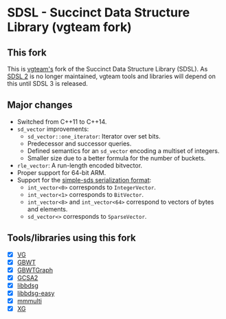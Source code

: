 # SDSL - Succinct Data Structure Library (vgteam fork)

## This fork

This is [vgteam's](https://github.com/vgteam) fork of the Succinct Data Structure Library (SDSL).
As [SDSL 2](https://github.com/simongog/sdsl-lite) is no longer maintained, vgteam tools and libraries will depend on this until SDSL 3 is released.

## Major changes

* Switched from C++11 to C++14.
* `sd_vector` improvements:
  * `sd_vector::one_iterator`: Iterator over set bits.
  * Predecessor and successor queries.
  * Defined semantics for an `sd_vector` encoding a multiset of integers.
  * Smaller size due to a better formula for the number of buckets.
* `rle_vector`: A run-length encoded bitvector.
* Proper support for 64-bit ARM.
* Support for the [simple-sds serialization format](https://github.com/jltsiren/simple-sds/blob/main/SERIALIZATION.md):
  * `int_vector<0>` corresponds to `IntegerVector`.
  * `int_vector<1>` corresponds to `BitVector`.
  * `int_vector<8>` and `int_vector<64>` correspond to vectors of bytes and elements.
  * `sd_vector<>` corresponds to `SparseVector`.

## Tools/libraries using this fork

- [x] [VG](https://github.com/vgteam/vg)
- [x] [GBWT](https://github.com/jltsiren/gbwt)
- [x] [GBWTGraph](https://github.com/jltsiren/gbwtgraph)
- [x] [GCSA2](https://github.com/jltsiren/gcsa2)
- [x] [libbdsg](https://github.com/vgteam/libbdsg)
- [x] [libbdsg-easy](https://github.com/vgteam/libbdsg-easy)
- [x] [mmmulti](https://github.com/ekg/mmmulti)
- [x] [XG](https://github.com/vgteam/xg)
